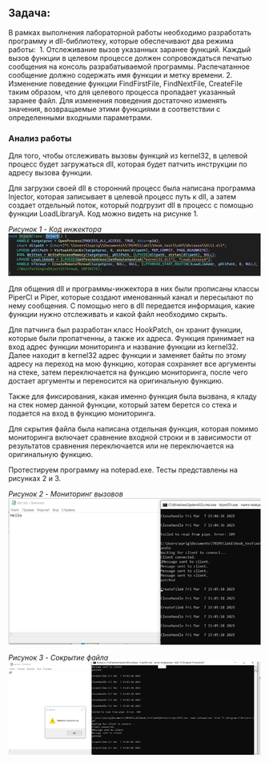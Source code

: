## **Задача:** 
В рамках выполнения лабораторной работы необходимо разработать программу и dll-библиотеку, которые обеспечивают два режима работы:
 1. Отслеживание вызов указанных заранее функций. Каждый вызов функции в целевом процессе должен сопровождаться печатью сообщения на консоль разрабатываемой программы. Распечатанное сообщение должно содержать имя функции и метку времени.
2. Изменение поведение функции FindFirstFile, FindNextFile, CreateFile таким образом, что для целевого процесса пропадает указанный заранее файл. Для изменения поведения достаточно изменять значения, возвращаемые этими функциями в соответствии с определенными входными параметрами.
### Анализ работы
Для того, чтобы отслеживать вызовы функций из kernel32, в целевой процесс будет загружаться dll, которая будет патчить инструкции по адресу вызова функции.

Для загрузки своей dll в сторонний процесс была написана программа Injector, которая записывает в целевой процесс путь к dll, а затем создает отдельный поток, который подгрузит dll в процесс с помощью функции LoadLibraryA. Код можно видеть на рисунке 1.

_Рисунок_ _1_ _- Код инжектора_
![](../../img/Pasted%20image%2020250619013836.png)

Для общения dll и программы-инжектора в них были прописаны классы PiperCl и Piper, которые создают именованный канал и пересылают по нему сообщения. С помощью него в dll передается информация, какие функции нужно отслеживать и какой файл необходимо скрыть.

Для патчинга был разработан класс HookPatch, он хранит функции, которые были пропатченны, а также их адреса. Функция принимает на вход адрес функции мониторинга и название функции из kernel32. Далее находит в kernel32 адрес функции и заменяет байты по этому адресу на переход на мою функцию, которая сохраняет все аргументы на стеке, затем переключается на функцию мониторинга, после чего достает аргументы и переносится на оригинальную функцию.

Также для фиксирования, какая именно функция была вызвана, я кладу на стек номер данной функции, который затем берется со стека и подается на вход в функцию мониторинга.

Для скрытия файла была написана отдельная функция, которая помимо мониторинга включает сравнение входной строки и в зависимости от результатов сравнения переключается или не переключается на оригинальную функцию.

Протестируем программу на notepad.exe. Тесты представлены на рисунках 2 и 3.

_Рисунок_ _2_ _-_ _Мониторинг вызовов_
![](../../img/Pasted%20image%2020250619013847.png)

_Рисунок_ _3_ _-_ _Сокрытие файла_
![](../../img/Pasted%20image%2020250619013854.png)